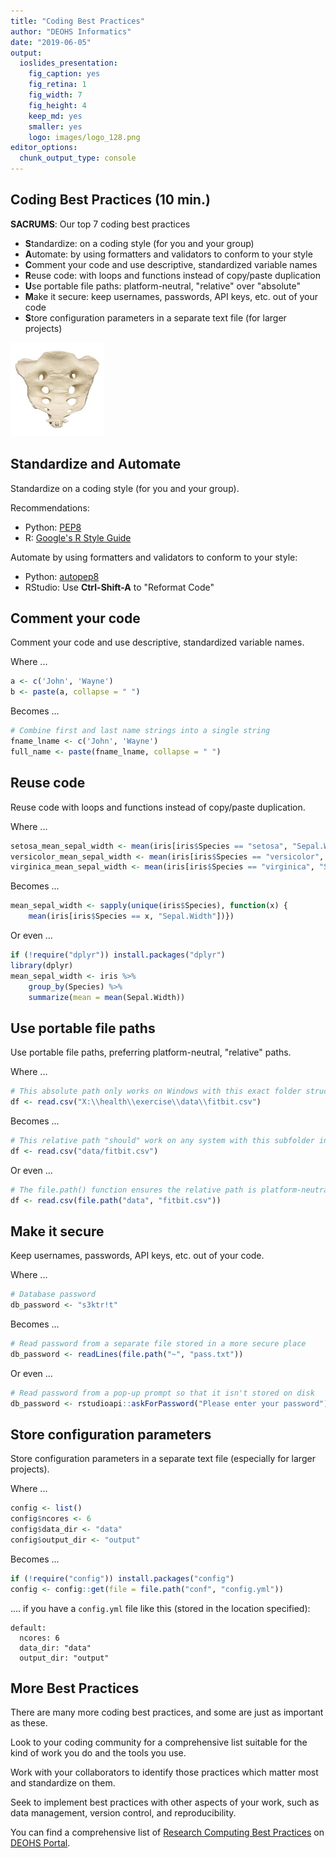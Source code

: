 ```yaml
---
title: "Coding Best Practices"
author: "DEOHS Informatics"
date: "2019-06-05"
output: 
  ioslides_presentation:
    fig_caption: yes
    fig_retina: 1
    fig_width: 7
    fig_height: 4
    keep_md: yes
    smaller: yes
    logo: images/logo_128.png
editor_options: 
  chunk_output_type: console
---
```




## Coding Best Practices (10 min.)

__SACRUMS__: Our top 7 coding best practices

* **S**tandardize: on a coding style (for you and your group)
* **A**utomate: by using formatters and validators to conform to your style
* **C**omment your code and use descriptive, standardized variable names
* **R**euse code: with loops and functions instead of copy/paste duplication
* **U**se portable file paths: platform-neutral, "relative" over "absolute"
* **M**ake it secure: keep usernames, passwords, API keys, etc. out of your code
* **S**tore configuration parameters in a separate text file (for larger projects)

![](images/sacrum_150x.jpg)

## Standardize and Automate

Standardize on a coding style (for you and your group).

Recommendations:

* Python: [PEP8](https://www.python.org/dev/peps/pep-0008/)
* R: [Google's R Style Guide](https://google.github.io/styleguide/Rguide.xml)

Automate by using formatters and validators to conform to your style:

* Python: [autopep8](https://pypi.org/project/autopep8/)
* RStudio: Use **Ctrl-Shift-A** to "Reformat Code"

## Comment your code

Comment your code and use descriptive, standardized variable names.

Where ...


```r
a <- c('John', 'Wayne')
b <- paste(a, collapse = " ")
```

Becomes ...


```r
# Combine first and last name strings into a single string
fname_lname <- c('John', 'Wayne')
full_name <- paste(fname_lname, collapse = " ")
```

## Reuse code

Reuse code with loops and functions instead of copy/paste duplication.

Where ...


```r
setosa_mean_sepal_width <- mean(iris[iris$Species == "setosa", "Sepal.Width"])
versicolor_mean_sepal_width <- mean(iris[iris$Species == "versicolor", "Sepal.Width"])
virginica_mean_sepal_width <- mean(iris[iris$Species == "virginica", "Sepal.Width"])
```

Becomes ...


```r
mean_sepal_width <- sapply(unique(iris$Species), function(x) { 
    mean(iris[iris$Species == x, "Sepal.Width"])})
```

Or even ...


```r
if (!require("dplyr")) install.packages("dplyr")
library(dplyr)
mean_sepal_width <- iris %>% 
    group_by(Species) %>% 
    summarize(mean = mean(Sepal.Width))
```


## Use portable file paths

Use portable file paths, preferring platform-neutral, "relative" paths.

Where ...


```r
# This absolute path only works on Windows with this exact folder structure.
df <- read.csv("X:\\health\\exercise\\data\\fitbit.csv")
```

Becomes ...


```r
# This relative path "should" work on any system with this subfolder in place.
df <- read.csv("data/fitbit.csv")
```

Or even ...


```r
# The file.path() function ensures the relative path is platform-neutral.
df <- read.csv(file.path("data", "fitbit.csv"))
```


## Make it secure

Keep usernames, passwords, API keys, etc. out of your code.

Where ...


```r
# Database password
db_password <- "s3ktr!t"
```

Becomes ...


```r
# Read password from a separate file stored in a more secure place
db_password <- readLines(file.path("~", "pass.txt"))
```

Or even ...


```r
# Read password from a pop-up prompt so that it isn't stored on disk
db_password <- rstudioapi::askForPassword("Please enter your password")
```

## Store configuration parameters

Store configuration parameters in a separate text file (especially for larger projects).

Where ...


```r
config <- list()
config$ncores <- 6
config$data_dir <- "data"
config$output_dir <- "output"
```

Becomes ...


```r
if (!require("config")) install.packages("config")
config <- config::get(file = file.path("conf", "config.yml"))
```

.... if you have a `config.yml` file like this (stored in the location specified):

```
default:
  ncores: 6
  data_dir: "data"
  output_dir: "output"
```

## More Best Practices

There are many more coding best practices, and some are just as important as 
these.

Look to your coding community for a comprehensive list suitable for the kind 
of work you do and the tools you use.

Work with your collaborators to identify those practices which matter most 
and standardize on them.

Seek to implement best practices with other aspects of your work, such as 
data management, version control, and reproducibility.

You can find a comprehensive list of [Research Computing Best Practices](https://portal.deohs.washington.edu/node/1455) on [DEOHS Portal](https://portal.deohs.washington.edu).
